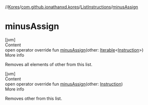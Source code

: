 //[Kores](../../index.md)/[com.github.jonathanxd.kores](../index.md)/[ListInstructions](index.md)/[minusAssign](minus-assign.md)



# minusAssign  
[jvm]  
Content  
open operator override fun [minusAssign](minus-assign.md)(other: [Iterable](https://kotlinlang.org/api/latest/jvm/stdlib/kotlin.collections/-iterable/index.html)<[Instruction](../-instruction/index.md)>)  
More info  


Removes all elements of other from this list.

  


[jvm]  
Content  
open operator override fun [minusAssign](minus-assign.md)(other: [Instruction](../-instruction/index.md))  
More info  


Removes other from this list.

  



